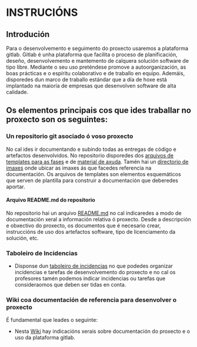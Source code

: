 # INSTRUCIÓNS

## Introdución

Para o desenvolvemento e seguimento do proxecto usaremos a plataforma gitlab. Gitlab é unha plataforma que facilita o proceso de planificación, deseño, desenvolvemento e mantemento de calquera solución software de tipo libre. Mediante o seu uso preténdese promove a autoorganización, as boas prácticas e o espíritu colaborativo e de traballo en equipo. Ademáis, disporedes dun marco de traballo estándar que a día de hoxe está implantado na maioría de empresas que desenvolven software de alta calidade.

## Os elementos principais cos que ides traballar no proxecto son os seguintes:

### Un repositorio git asociado ó voso proxecto

No cal ides ir documentando e subindo todas as entregas de código e artefactos desenvolvidos. No repositorio disporedes dos [arquivos de templates para as fases](doc/templates) e de [material de axuda](doc/material_axuda). Tamén hai un [directorio de imaxes](doc/img) onde ubicar as imaxes ás que facedes referencia na documentación.  Os arquivos de templates son elementos esquemáticos que serven de plantilla para construir a documentación que deberedes aportar.

#### Arquivo README.md do repositorio

No repositorio hai un arquivo [README.md](README.md) no cal indicaredes a modo de documentación xeral a información relativa ó proxecto. Desde a descripción e obxectivo do proxecto, os documentos que é necesario crear, instruccións de uso dos artefactos software, tipo de licenciamento da solución, etc.

### Taboleiro de Incidencias

*  Disponse dun [taboleiro de incidencias](../-/boards) no que podedes organizar incidencias e tarefas de desenvolvemento do proxecto e no cal os profesores tamén podemos indicar incidencias ou tarefas que consideraomos que deben ser tidas en conta.

### Wiki coa documentación de referencia para desenvolver o proxecto

É fundamental que leades o seguinte:

*  Nesta <a href="https://gitlab.iessanclemente.net/documentacion/doc/-/wikis/home" target="_blank">Wiki</a> hay indicacións xerais sobre documentación do proxecto e o uso da plataforma gitlab.

